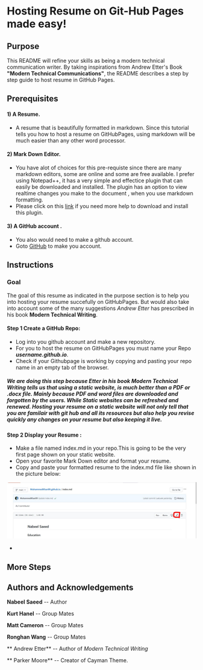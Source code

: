 # Hosting Resume on Git-Hub Pages made easy!

## Purpose

This README will refine your skills as being a modern technical communication writer. By taking inspirations from Andrew Etter's Book **"Modern Technical Communications"**, the README describes a step by step guide to host resume in GitHub Pages.

## Prerequisites

#### 1) A Resume.
- A resume that is beautifully formatted in markdown. Since this tutorial tells you how to host a resume on GitHubPages, using markdown will be much easier than any other word processor.

#### 2) Mark Down Editor.
- You have alot of choices for this pre-requiste since there are many markdown editors, some are online and some are free available. I prefer using Notepad++, it has a very simple and effectice plugin that can easily be downloaded and installed. The plugin has an option to view realtime changes you make to the document , when you use markdown formatting.
- Please click on this [link](#more-steps) if you need more help to download and install this plugin.

#### 3) A GitHub account .
- You also would need to make a github account. 
- Goto [GitHub](www.github.com) to make you account.


## Instructions

### Goal

The goal of this resume as indicated in the purpose section is to help you into hosting your resume succefully on GitHubPages. But would also take into account some of the many suggestions _Andrew Etter_ has prescribed in his book **Modern Technical Writing**.

#### Step 1 Create a GitHub Repo:
- Log into you github account and make a new repository.
- For you to host the resume on GitHubPages you must name your Repo _**username.github.io**_.
- Check if your Githubpage is working by copying and pasting your repo name in an empty tab of the browser.

##### We are doing this step because Etter in his book _Modern Technical Writing_ tells us that using a static website, is much better than a PDF or .docx file. Mainly because PDF and word files are downloaded and forgotten by the users. While Static websites can be refreshed and renewed. Hosting your resume on a static website will not only tell that you are familair with git hub and all its resources but also help you revise quickly any changes on your resume but also keeping it live.

#### Step 2 Display your Resume :
- Make a file named index.md in your repo.This is going to be the very first page shown on your static website.
- Open your favorite Mark Down editor and format your resume.
- Copy and paste your formatted resume to the index.md file like shown in the picture below:

![Index.md](Index.JPG)

- 

## More Steps




## Authors and Acknowledgements

**Nabeel Saeed** -- Author

**Kurt Hanel** -- Group Mates

**Matt Cameron** -- Group Mates

**Ronghan Wang** -- Group Mates

** Andrew Etter** -- Author of *Modern Technical Writing*

** Parker Moore** -- Creator of Cayman Theme.


